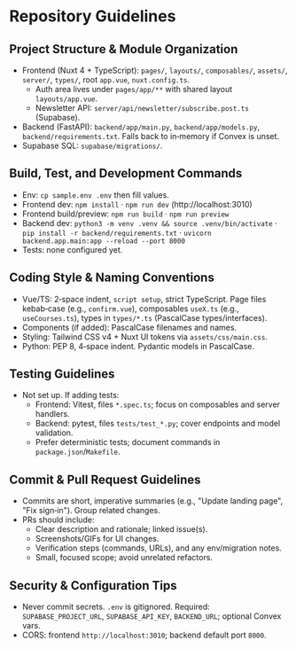 # Repository Guidelines

## Project Structure & Module Organization
- Frontend (Nuxt 4 + TypeScript): `pages/`, `layouts/`, `composables/`, `assets/`, `server/`, `types/`, root `app.vue`, `nuxt.config.ts`.
  - Auth area lives under `pages/app/**` with shared layout `layouts/app.vue`.
  - Newsletter API: `server/api/newsletter/subscribe.post.ts` (Supabase).
- Backend (FastAPI): `backend/app/main.py`, `backend/app/models.py`, `backend/requirements.txt`. Falls back to in‑memory if Convex is unset.
- Supabase SQL: `supabase/migrations/`.

## Build, Test, and Development Commands
- Env: `cp sample.env .env` then fill values.
- Frontend dev: `npm install` · `npm run dev` (http://localhost:3010)
- Frontend build/preview: `npm run build` · `npm run preview`
- Backend dev: `python3 -m venv .venv && source .venv/bin/activate` · `pip install -r backend/requirements.txt` · `uvicorn backend.app.main:app --reload --port 8000`
- Tests: none configured yet.

## Coding Style & Naming Conventions
- Vue/TS: 2‑space indent, `script setup`, strict TypeScript. Page files kebab‑case (e.g., `confirm.vue`), composables `useX.ts` (e.g., `useCourses.ts`), types in `types/*.ts` (PascalCase types/interfaces).
- Components (if added): PascalCase filenames and names.
- Styling: Tailwind CSS v4 + Nuxt UI tokens via `assets/css/main.css`.
- Python: PEP 8, 4‑space indent. Pydantic models in PascalCase.

## Testing Guidelines
- Not set up. If adding tests:
  - Frontend: Vitest, files `*.spec.ts`; focus on composables and server handlers.
  - Backend: pytest, files `tests/test_*.py`; cover endpoints and model validation.
  - Prefer deterministic tests; document commands in `package.json`/`Makefile`.

## Commit & Pull Request Guidelines
- Commits are short, imperative summaries (e.g., "Update landing page", "Fix sign‑in"). Group related changes.
- PRs should include:
  - Clear description and rationale; linked issue(s).
  - Screenshots/GIFs for UI changes.
  - Verification steps (commands, URLs), and any env/migration notes.
  - Small, focused scope; avoid unrelated refactors.

## Security & Configuration Tips
- Never commit secrets. `.env` is gitignored. Required: `SUPABASE_PROJECT_URL`, `SUPABASE_API_KEY`, `BACKEND_URL`; optional Convex vars.
- CORS: frontend `http://localhost:3010`; backend default port `8000`.
